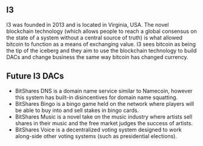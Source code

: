I3
---

I3 was founded in 2013 and is located in Virginia, USA. The novel blockchain technology (which allows people to reach a global consensus on the state of a system without a central source of truth) is what allowed bitcoin to function as a means of exchanging value. I3 sees bitcoin as being the tip of the iceberg and they aim to use the blockchain technology to build DACs and change business the same way bitcoin has changed currency.

Future I3 DACs
--------------
* BitShares DNS is a domain name service similar to Namecoin, however this system has built-in disincentives for domain name squatting.
* BitShares Bingo is a bingo game held on the network where players will be able to buy into and sell stakes in bingo cards.
* BitShares Music is a novel take on the music industry where artists sell shares in their music and the free market judges the success of artists.
* BitShares Voice is a decentralized voting system designed to work along-side other voting systems (such as presidential elections).


